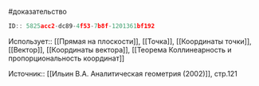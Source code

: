 #доказательство

```javascript
ID:: 5825acc2-dc89-4f53-7b8f-1201361bf192
```

Использует:: [[Прямая на плоскости]], [[Точка]], [[Координаты точки]], [[Вектор]], [[Координаты вектора]], [[Теорема Коллинеарность и пропорциональность координат]]

Источник:: [[Ильин В.А. Аналитическая геометрия (2002)]], стр.121
